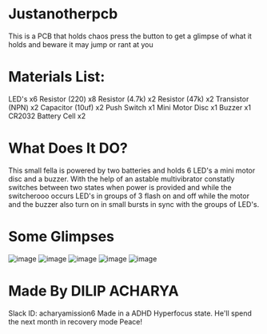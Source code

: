 # Justanotherpcb
This is a PCB that holds chaos press the button to get a glimpse of what it holds and beware it may jump or rant at you

# Materials List:
LED's x6
Resistor (220) x8
Resistor (4.7k) x2
Resistor (47k) x2
Transistor (NPN) x2
Capacitor (10uf) x2
Push Switch x1
Mini Motor Disc x1
Buzzer x1
CR2032 Battery Cell x2

# What Does It DO?
This small fella is powered by two batteries and holds 6 LED's a mini motor disc and a buzzer. With the help of an astable multivibrator constatly switches between two states when power is provided and while the switcherooo occurs LED's in groups of 3 flash on and off while the motor and the buzzer also turn on in small bursts in sync with the groups of LED's.

# Some Glimpses
![image](https://github.com/user-attachments/assets/a7f6ce97-0a8c-4e66-8960-8d23ee30b746)
![image](https://github.com/user-attachments/assets/6b3cd70a-0f43-4953-9aae-6f5991db5b3f)
![image](https://github.com/user-attachments/assets/d7005485-3ea5-41b6-ae4a-7347dd56de52)
![image](https://github.com/user-attachments/assets/fef13c33-ef03-448d-9351-1631d034996f)
![image](https://github.com/user-attachments/assets/80f728a5-d961-459f-9d46-829498bcf7d9)




# Made By DILIP ACHARYA
Slack ID: acharyamission6
Made in a ADHD Hyperfocus state.
He'll spend the next month in recovery mode
Peace!
